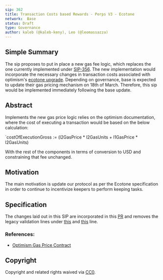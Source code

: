 ```yaml
---
sip: 362
title: Transaction Costs based Rewards - Perps V3 - Ecotone
network:  Base
status: Draft
type: Governance
author: kaleb (@kaleb-keny), Leo (@leomassazza)
---
```


## Simple Summary

The sip proposes to put in place a new gas fee logic, which replaces the one currently implemented under [SIP-356](https://sips.synthetix.io/sips/sip-356/). The new implementation would incorporate the necessary changes in transaction costs associated with optimism's [ecotone upgrade](https://docs.optimism.io/stack/transactions/fees#ecotone). Depending on governance, base is expected to update their gas pricing mechanism on 18th of March. Therefore, this sip would be implemented immediately following the base update.

## Abstract

<!--A short (~200 word) description of the proposed change, the abstract should clearly describe the proposed change. This is what *will* be done if the SIP is implemented, not *why* it should be done or *how* it will be done. If the SIP proposes deploying a new contract, write, "we propose to deploy a new contract that will do x".-->

Implements the new gas price logic relies on the optimism documentation, where the cost of executing a transaction would be based on the below calculation:

`costOfExecutionGross := (l2GasPrice * l2GasUnits + l1GasPrice * l2GasUnits)

With the rest of the components in terms of conversion to USD and constraining that fee unchanged.

## Motivation

The main motivation is update our protocol as per the Ecotone specification in order to continue to incentivize keepers to perform keeping tasks.

## Specification

The changes laid out in this SIP are incorporated in this [PR](https://github.com/Synthetixio/synthetix-v3/pull/2003/files) and removes the legacy validation lines under [this](https://github.com/Synthetixio/synthetix-v3/blob/fa64ffd43d8017b9fd2ce2d3070fff3b752d0d2d/auxiliary/OpGasPriceOracle/contracts/OpGasPriceOracle.sol#L136) and [this](https://github.com/Synthetixio/synthetix-v3/blob/fa64ffd43d8017b9fd2ce2d3070fff3b752d0d2d/auxiliary/OpGasPriceOracle/contracts/OpGasPriceOracle.sol#L139) line.


### References:
- [Optimism Gas Price Contract](https://vscode.blockscan.com/optimism-testnet/0xb528d11cc114e026f138fe568744c6d45ce6da7a)


## Copyright

Copyright and related rights waived via [CC0](https://creativecommons.org/publicdomain/zero/1.0/).
